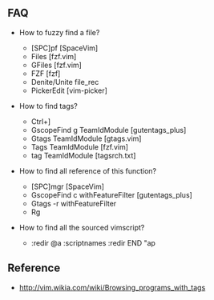 ## FAQ

* How to fuzzy find a file?
  - [SPC]pf [SpaceVim]
  - Files [fzf.vim]
  - GFiles [fzf.vim]
  - FZF [fzf]
  - Denite/Unite file_rec
  - PickerEdit [vim-picker]

* How to find tags?
  - Ctrl+]
  - GscopeFind g TeamIdModule [gutentags_plus]
  - Gtags TeamIdModule [gtags.vim]
  - Tags TeamIdModule [fzf.vim]
  - tag TeamIdModule [tagsrch.txt]

* How to find all reference of this function?
  - [SPC]mgr [SpaceVim]
  - GscopeFind c withFeatureFilter [gutentags_plus]
  - Gtags -r withFeatureFilter
  - Rg

* How to find all the sourced vimscript?
  - :redir @a
    :scriptnames
    :redir END
    "ap

## Reference

* http://vim.wikia.com/wiki/Browsing_programs_with_tags

